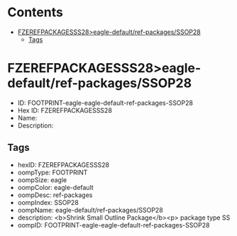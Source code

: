 



Contents
========

* [FZEREFPACKAGESSS28>eagle-default/ref-packages/SSOP28](#fzerefpackagesss28eagle-defaultref-packagesssop28)
	* [Tags](#tags)

# FZEREFPACKAGESSS28>eagle-default/ref-packages/SSOP28

- ID: FOOTPRINT-eagle-eagle-default-ref-packages-SSOP28
- Hex ID: FZEREFPACKAGESSS28
- Name: 
- Description: 

## Tags

- hexID: FZEREFPACKAGESSS28
- oompType: FOOTPRINT
- oompSize: eagle
- oompColor: eagle-default
- oompDesc: ref-packages
- oompIndex: SSOP28
- oompName: eagle-default/ref-packages/SSOP28
- description: &lt;b&gt;Shrink Small Outline Package&lt;/b&gt;&lt;p&gt;&#xD;
package type SS
- oompID: FOOTPRINT-eagle-eagle-default-ref-packages-SSOP28
